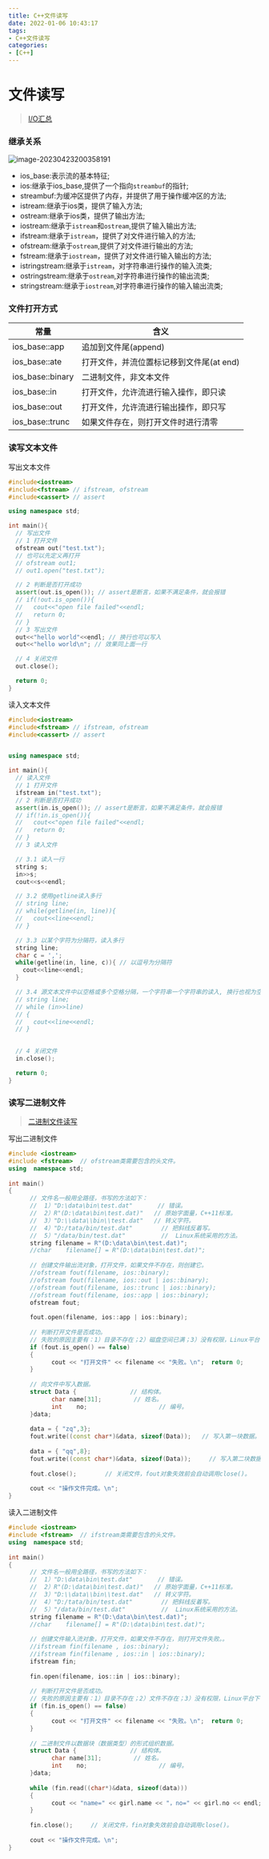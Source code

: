 ```yaml
---
title: C++文件读写
date: 2022-01-06 10:43:17
tags:
- C++文件读写
categories:
- [C++]
---
```


# 文件读写

> [I/O汇总](https://blog.csdn.net/FightFightFight/article/details/85397776)

###  继承关系

![image-20230423200358191](C++filerw/image-20230423200358191.png)

- ios_base:表示流的基本特征;
- ios:继承于ios_base,提供了一个指向`streambuf`的指针;
- streambuf:为缓冲区提供了内存，并提供了用于操作缓冲区的方法;
- istream:继承于ios类，提供了输入方法;
- ostream:继承于ios类，提供了输出方法;
- iostream:继承于`istream`和`ostream`,提供了输入输出方法;
- ifstream:继承于`istream`，提供了对文件进行输入的方法;
- ofstream:继承于`ostream`,提供了对文件进行输出的方法;
- fstream:继承于`iostream`，提供了对文件进行输入输出的方法;
- istringstream:继承于`istream`，对字符串进行操作的输入流类;
- ostringstream:继承于`ostream`,对字符串进行操作的输出流类;
- stringstream:继承于`iostream`,对字符串进行操作的输入输出流类;



###  文件打开方式

| 常量             | 含义                                     |
| ---------------- | ---------------------------------------- |
| ios_base::app    | 追加到文件尾(append)                     |
| ios_base::ate    | 打开文件，并流位置标记移到文件尾(at end) |
| ios_base::binary | 二进制文件，非文本文件                   |
| ios_base::in     | 打开文件，允许流进行输入操作，即只读     |
| ios_base::out    | 打开文件，允许流进行输出操作，即只写     |
| ios_base::trunc  | 如果文件存在，则打开文件时进行清零       |

###  读写文本文件

写出文本文件

```c++
#include<iostream>
#include<fstream> // ifstream, ofstream
#include<cassert> // assert

using namespace std;

int main(){
  // 写出文件
  // 1 打开文件
  ofstream out("test.txt");
  // 也可以先定义再打开
  // ofstream out1;      
  // out1.open("test.txt");

  // 2 判断是否打开成功
  assert(out.is_open()); // assert是断言，如果不满足条件，就会报错
  // if(!out.is_open()){
  //   cout<<"open file failed"<<endl;
  //   return 0;
  // }
  // 3 写出文件
  out<<"hello world"<<endl; // 换行也可以写入
  out<<"hello world\n"; // 效果同上面一行

  // 4 关闭文件
  out.close();

  return 0;
}
```

读入文本文件

```c++
#include<iostream>
#include<fstream> // ifstream, ofstream
#include<cassert> // assert


using namespace std;

int main(){
  // 读入文件
  // 1 打开文件
  ifstream in("test.txt");
  // 2 判断是否打开成功
  assert(in.is_open()); // assert是断言，如果不满足条件，就会报错
  // if(!in.is_open()){
  //   cout<<"open file failed"<<endl;
  //   return 0;
  // }
  // 3 读入文件

  // 3.1 读入一行
  string s;
  in>>s;
  cout<<s<<endl;

  // 3.2 使用getline读入多行
  // string line;
  // while(getline(in, line)){
  //   cout<<line<<endl;
  // }

  // 3.3 以某个字符为分隔符，读入多行
  string line;
  char c = ',';
  while(getline(in, line, c)){ // 以逗号为分隔符
    cout<<line<<endl;
  }

  // 3.4 源文本文件中以空格或多个空格分隔，一个字符串一个字符串的读入, 换行也视为空格
  // string line;
  // while (in>>line)
  // {
  //   cout<<line<<endl;
  // }
  

  // 4 关闭文件
  in.close();

  return 0;
}
```

###  读写二进制文件

> [二进制文件读写](https://blog.csdn.net/m0_67168421/article/details/128294861)

写出二进制文件

```c++
#include <iostream>
#include <fstream>  // ofstream类需要包含的头文件。
using  namespace std;
 
int main()
{
      // 文件名一般用全路径，书写的方法如下：
      //  1）"D:\data\bin\test.dat"       // 错误。
      //  2）R"(D:\data\bin\test.dat)"   // 原始字面量，C++11标准。
      //  3）"D:\\data\\bin\\test.dat"   // 转义字符。
      //  4）"D:/tata/bin/test.dat"        // 把斜线反着写。
      //  5）"/data/bin/test.dat"          //  Linux系统采用的方法。
      string filename = R"(D:\data\bin\test.dat)";
      //char    filename[] = R"(D:\data\bin\test.dat)";
 
      // 创建文件输出流对象，打开文件，如果文件不存在，则创建它。
      //ofstream fout(filename, ios::binary);
      //ofstream fout(filename, ios::out | ios::binary);
      //ofstream fout(filename, ios::trunc | ios::binary);
      //ofstream fout(filename, ios::app | ios::binary);
      ofstream fout;
 
      fout.open(filename, ios::app | ios::binary);
 
      // 判断打开文件是否成功。
      // 失败的原因主要有：1）目录不存在；2）磁盘空间已满；3）没有权限，Linux平台下很常见。
      if (fout.is_open() == false)
      {
            cout << "打开文件" << filename << "失败。\n";  return 0;
      }
 
      // 向文件中写入数据。
      struct Data {               // 结构体。
            char name[31];         // 姓名。
            int    no;                    // 编号。  
      }data;
 
      data = { "zq",3};
      fout.write((const char*)&data, sizeof(Data));   // 写入第一块数据。
 
      data = { "qq",8};
      fout.write((const char*)&data, sizeof(Data));     // 写入第二块数据。
 
      fout.close();        // 关闭文件，fout对象失效前会自动调用close()。
 
      cout << "操作文件完成。\n";
}
```

读入二进制文件

```c++
#include <iostream>
#include <fstream>  // ifstream类需要包含的头文件。
using  namespace std;
 
int main()
{
      // 文件名一般用全路径，书写的方法如下：
      //  1）"D:\data\bin\test.dat"       // 错误。
      //  2）R"(D:\data\bin\test.dat)"   // 原始字面量，C++11标准。
      //  3）"D:\\data\\bin\\test.dat"   // 转义字符。
      //  4）"D:/tata/bin/test.dat"        // 把斜线反着写。
      //  5）"/data/bin/test.dat"          //  Linux系统采用的方法。
      string filename = R"(D:\data\bin\test.dat)";
      //char    filename[] = R"(D:\data\bin\test.dat)";
 
      // 创建文件输入流对象，打开文件，如果文件不存在，则打开文件失败。。
      //ifstream fin(filename , ios::binary);
      //ifstream fin(filename , ios::in | ios::binary);
      ifstream fin;
 
      fin.open(filename, ios::in | ios::binary);
 
      // 判断打开文件是否成功。
      // 失败的原因主要有：1）目录不存在；2）文件不存在；3）没有权限，Linux平台下很常见。
      if (fin.is_open() == false)
      {
            cout << "打开文件" << filename << "失败。\n";  return 0;
      }
 
      // 二进制文件以数据块（数据类型）的形式组织数据。
      struct Data {               // 结构体。
            char name[31];         // 姓名。
            int    no;                    // 编号。  
      }data;
 
      while (fin.read((char*)&data, sizeof(data)))
      {
            cout << "name=" << girl.name << "，no=" << girl.no << endl;
      }
 
      fin.close();     // 关闭文件，fin对象失效前会自动调用close()。
 
      cout << "操作文件完成。\n";
}
```

